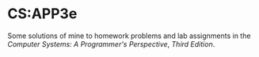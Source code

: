 # CS:APP3e
Some solutions of mine to homework problems and lab assignments in the
*Computer Systems: A Programmer's Perspective*, *Third Edition*.
